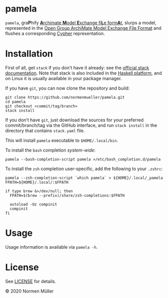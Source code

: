 # pamela

`pamela`, gra**P**hify [**A**rchimate **M**odel **E**xchange fi**L**e form**A**t](https://www.opengroup.org/open-group-archimate-model-exchange-file-format), slurps a model, represented in the [Open Group ArchiMate Model Exchange File Format](https://www.opengroup.org/open-group-archimate-model-exchange-file-format) and flushes a corresponding [Cypher](https://neo4j.com/developer/cypher/) representation.

# Installation

First of all, get `stack` if you don't have it already: see the [official stack documentation](https://docs.haskellstack.org/en/stable/README/#how-to-install). Note that stack is also included in the [Haskell platform](http://hackage.haskell.org/platform/), and on Linux it is usually available in your package manager.

If you have `git`, you can now clone the repository and build:

```shell
git clone https://github.com/normenmueller/pamela.git
cd pamela
git checkout <commit/tag/branch>
stack install
```

If you don't have `git`, just download the sources for your preferred
commit/branch/tag via the GitHub interface, and run `stack install` in the
directory that contains `stack.yaml` file.

This will install `pamela` executable to `$HOME/.local/bin`.

To install the `bash` completion *system-wide*:

```
pamela --bash-completion-script pamela >/etc/bash_completion.d/pamela
```

To install the `zsh` completion user-specific, add the following to your `.zshrc`:

```
pamela --zsh-completion-script `which pamela` > ${HOME}/.local/_pamela
FPATH=${HOME}/.local/:$FPATH

if type brew &>/dev/null; then
  FPATH=$(brew --prefix)/share/zsh-completions:$FPATH

  autoload -Uz compinit
  compinit
fi
```

# Usage

Usage information is available via `pamela -h`.

# License

See [LICENSE](https://github.com/normenmueller/pamela/blob/master/LICENSE) for
details.

© 2020 Normen Müller
